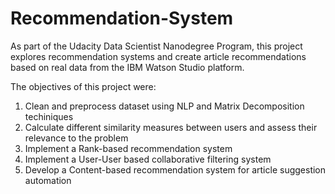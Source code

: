 # Recommendation-System

As part of the Udacity Data Scientist Nanodegree Program, this project explores recommendation systems and create article recommendations based on real data from the IBM Watson Studio platform.

The objectives of this project were:

1) Clean and preprocess dataset using NLP and Matrix Decomposition techiniques
2) Calculate different similarity measures between users and assess their relevance to the problem
3) Implement a Rank-based recommendation system
4) Implement a User-User based collaborative filtering system
5) Develop a Content-based recommendation system for article suggestion automation
